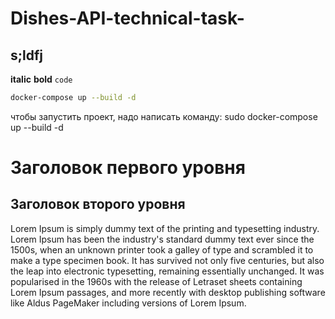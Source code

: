 # Dishes-API-technical-task-
## s;ldfj
**italic**
__bold__
`code`
``` bash
docker-compose up --build -d
```
чтобы запустить проект, надо написать команду:
sudo docker-compose up --build -d  

Заголовок первого уровня
========================
Заголовок второго уровня
-------------------------

Lorem Ipsum is simply dummy text of the printing and typesetting industry. Lorem Ipsum has been the industry's standard dummy text ever since the 1500s, when an unknown printer took a galley of type and scrambled it to make a type specimen book. It has survived not only five centuries, but also the leap into electronic typesetting, remaining essentially unchanged. It was popularised in the 1960s with the release of Letraset sheets containing Lorem Ipsum passages, and more recently with desktop publishing software like Aldus PageMaker including versions of Lorem Ipsum.
